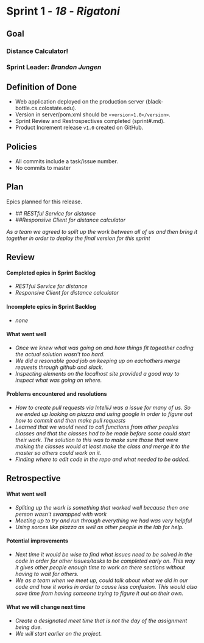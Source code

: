 # Sprint 1 - *18* - *Rigatoni*

## Goal

### Distance Calculator!
### Sprint Leader: *Brandon Jungen*

## Definition of Done

* Web application deployed on the production server (black-bottle.cs.colostate.edu).
* Version in server/pom.xml should be `<version>1.0</version>`.
* Sprint Review and Restrospectives completed (sprint#.md).
* Product Increment release `v1.0` created on GitHub.

## Policies

* All commits include a task/issue number.
* No commits to master

## Plan

Epics planned for this release.

* *## RESTful Service for distance*
* *##Responsive Client for distance calculator*

*As a team we agreed to split up the work between all of us and then bring it together in order to deploy the final version for this sprint*


## Review

#### Completed epics in Sprint Backlog 
* *RESTful Service for distance*
* *Responsive Client for distance calculator*

#### Incomplete epics in Sprint Backlog 
* *none*

#### What went well
* *Once we knew what was going on and how things fit togeather coding the actual solution wasn't too hard.*
* *We did a resonable good job on keeping up on eachothers merge requests through github and slack.*
* *Inspecting elements on the localhost site provided a good way to inspect what was going on where.*

#### Problems encountered and resolutions
* *How to create pull requests via IntelliJ was a issue for many of us. So we ended up looking on piazza and using google in order to figure out how to commit and then make pull requests*
* *Learned that we would need to call functions from other peoples classes and that the classes had to be made before some could start their work. The solution to this was to make sure those that were making the classes would at least make the class and merge it to the master so others could work on it.*
* *Finding where to edit code in the repo and what needed to be added.*

## Retrospective

#### What went well
* *Spliting up the work is something that worked well because then one person wasn't swampped with work*
* *Meeting up to try and run through everything we had was very helpful*
* *Using sorces like piazza as well as other people in the lab for help.*

#### Potential improvements
* *Next time it would be wise to find what issues need to be solved in the code in order for other issues/tasks to be completed early on. This way it gives other people enough time to work on there sections without having to wait for others.*
* *We as a team when we meet up, could talk about what we did in our code and how it works in order to cause less confusion. This would also save time from having someone trying to figure it out on their own.*

#### What we will change next time
* *Create a designated meet time that is not the day of the assignment being due.*
* *We will start earlier on the project.*

